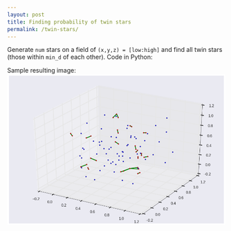 ```yaml
---
layout: post
title: Finding probability of twin stars
permalink: /twin-stars/
---
```

Generate `num` stars on a field of `(x,y,z) = [low:high]` and find all twin stars (those within `min_d` of each other). Code in Python:

<code data-gist-id="2b3b608f46a7de1e87d1" data-gist-hide-footer="true"></code>

Sample resulting image:
![](/images/twin-stars_sample.png "Sample output")
